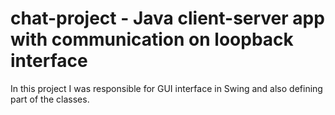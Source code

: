 # chat-project - Java client-server app with communication on loopback interface

In this project I was responsible for GUI interface in Swing and also defining part of the classes. 
